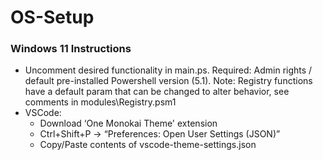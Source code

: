 # OS-Setup

### Windows 11 Instructions

- Uncomment desired functionality in main.ps. Required: Admin rights / default pre-installed Powershell version (5.1). Note: Registry functions have a default param that can be changed to alter behavior, see comments in modules\Registry.psm1
- VSCode:
	- Download ‘One Monokai Theme' extension
	- Ctrl+Shift+P -> “Preferences: Open User Settings (JSON)”
	- Copy/Paste contents of vscode-theme-settings.json